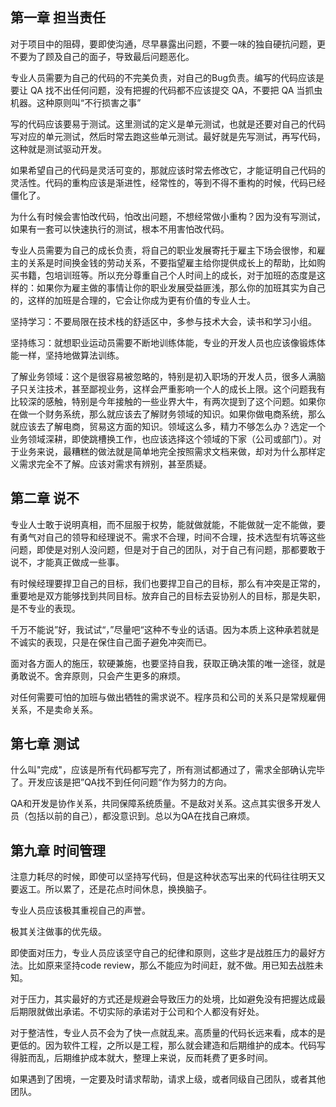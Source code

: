 ## 第一章 担当责任
对于项目中的阻碍，要即使沟通，尽早暴露出问题，不要一味的独自硬抗问题，更不要为了顾及自己的面子，导致最后问题恶化。

专业人员需要为自己的代码的不完美负责，对自己的Bug负责。编写的代码应该是要让 QA 找不出任何问题，没有把握的代码都不应该提交 QA，不要把 QA 当抓虫机器。这种原则叫“不行损害之事”

写的代码应该要易于测试。这里测试的定义是单元测试，也就是还要对自己的代码写对应的单元测试，然后时常去跑这些单元测试。最好就是先写测试，再写代码，这种就是测试驱动开发。

如果希望自己的代码是灵活可变的，那就应该时常去修改它，才能证明自己代码的灵活性。代码的重构应该是渐进性，经常性的，等到不得不重构的时候，代码已经僵化了。

为什么有时候会害怕改代码，怕改出问题，不想经常做小重构？因为没有写测试，如果有一套可以快速执行的测试，根本不用害怕改代码。

专业人员需要为自己的成长负责，将自己的职业发展寄托于雇主下场会很惨，和雇主的关系是时间换金钱的劳动关系，不要指望雇主给你提供成长上的帮助，比如购买书籍，包培训班等。所以充分尊重自己个人时间上的成长，对于加班的态度是这样的：如果你为雇主做的事情让你的职业发展受益匪浅，那么你的加班其实为自己的，这样的加班是合理的，它会让你成为更有价值的专业人士。

坚持学习：不要局限在技术栈的舒适区中，多参与技术大会，读书和学习小组。

坚持练习：就想职业运动员需要不断地训练体能，专业的开发人员也应该像锻炼体能一样，坚持地做算法训练。

了解业务领域：这个是很容易被忽略的，特别是初入职场的开发人员，很多人满脑子只关注技术，甚至鄙视业务，这样会严重影响一个人的成长上限。这个问题我有比较深的感触，特别是今年接触的一些业界大牛，有两次提到了这个问题。如果你在做一个财务系统，那么就应该去了解财务领域的知识。如果你做电商系统，那么就应该去了解电商，贸易这方面的知识。领域这么多，精力不够怎么办？选定一个业务领域深耕，即使跳槽换工作，也应该选择这个领域的下家（公司或部门）。对于业务来说，最糟糕的做法就是简单地完全按照需求文档来做，却对为什么那样定义需求完全不了解。应该对需求有辨别，甚至质疑。

## 第二章 说不
专业人士敢于说明真相，而不屈服于权势，能就做就能，不能做就一定不能做，要有勇气对自己的领导和经理说不。需求不合理，时间不合理，技术选型有坑等这些问题，即使是对别人没问题，但是对于自己的团队，对于自己有问题，那都要敢于说不，才能真正做成一些事。

有时候经理要捍卫自己的目标，我们也要捍卫自己的目标，那么有冲突是正常的，重要地是双方能够找到共同目标。放弃自己的目标去妥协别人的目标，那是失职，是不专业的表现。

千万不能说”好，我试试“，”尽量吧“这种不专业的话语。因为本质上这种承若就是不诚实的表现，只是在保住自己面子避免冲突而已。

面对各方面人的施压，软硬兼施，也要坚持自我，获取正确决策的唯一途径，就是勇敢说不。舍弃原则，只会产生更多的麻烦。

对任何需要可怕的加班与做出牺牲的需求说不。程序员和公司的关系只是常规雇佣关系，不是卖命关系。

## 第七章 测试
什么叫"完成"，应该是所有代码都写完了，所有测试都通过了，需求全部确认完毕了。开发应该是把”QA找不到任何问题“作为努力的方向。

QA和开发是协作关系，共同保障系统质量。不是敌对关系。这点其实很多开发人员（包括以前的自己），都没意识到。总以为QA在找自己麻烦。

## 第九章 时间管理
注意力耗尽的时候，即使可以坚持写代码，但是这种状态写出来的代码往往明天又要返工。所以累了，还是花点时间休息，换换脑子。

专业人员应该极其重视自己的声誉。

极其关注做事的优先级。

即使面对压力，专业人员应该坚守自己的纪律和原则，这些才是战胜压力的最好方法。比如原来坚持code review，那么不能应为时间赶，就不做。用已知去战胜未知。

对于压力，其实最好的方式还是规避会导致压力的处境，比如避免没有把握达成最后期限就做出承诺。不切实际的承诺对于公司和个人都没有好处。

对于整洁性，专业人员不会为了快一点就乱来。高质量的代码长远来看，成本的是更低的。因为软件工程，之所以是工程，那么就会建造和后期维护的成本。代码写得脏而乱，后期维护成本就大，整理上来说，反而耗费了更多时间。

如果遇到了困境，一定要及时请求帮助，请求上级，或者同级自己团队，或者其他团队。















